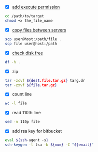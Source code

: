 - [x] [add execute permission](https://askubuntu.com/questions/409025/permission-denied-when-running-sh-scripts)
```bash
cd /path/to/target
chmod +x the_file_name
```
- [x] [copy files between servers](https://stackoverflow.com/questions/11208895/bash-command-to-copy-file-from-one-computer-to-another)
```bash
scp user@host:/path/file .
scp file user@host:/path
```
- [x] [check disk free](https://unix.stackexchange.com/questions/218613/using-df-h-i-need-to-create-an-bash-script-that-displays-anything-about-60-ut)
```bash
df -h .
```
- [x] zip
```bash
tar -zcvf ${dest.file.tar.gz} targ.dr
tar -zxvf ${file.tar.gz}
```
- [x] count line
```bash
wc -l file
```
- [x] read 110th line
```bash
sed -n 110p file
```
- [x] add rsa key for bitbucket
```bash
eval ${ssh-agent -s}
ssh-keygen -t tsa -b ${num} -C "${email}"
```
